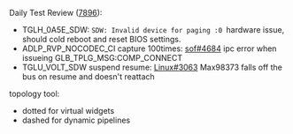 Daily Test Review ([7896](https://sof-ci.sh.intel.com/#/result/planresultdetail/7896)):

* TGLH_0A5E_SDW: `SDW: Invalid device for paging :0 `hardware issue, should cold reboot and reset BIOS settings.
* ADLP_RVP_NOCODEC_CI capture 100times: [sof#4684](https://github.com/thesofproject/sof/issues/4684) ipc error when issueing GLB_TPLG_MSG:COMP_CONNECT
* TGLU_VOLT_SDW suspend resume: [Linux#3063](https://github.com/thesofproject/linux/issues/3063) Max98373 falls off the bus on resume and doesn't reattach

topology tool:

* dotted for virtual widgets
* dashed for dynamic pipelines
